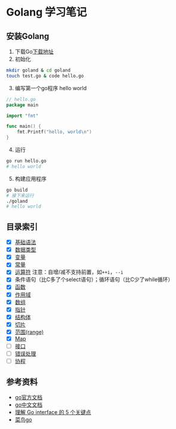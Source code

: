 # Golang 学习笔记
## 安装Golang
1. 下载Go[下载地址](https://golang.org/dl/)
2. 初始化
```bash
mkdir goland & cd goland
touch test.go & code hello.go
```
3. 编写第一个go程序 hello world
```go
// hello.go
package main

import "fmt"

func main() {
	fmt.Printf("hello, world\n")
}
```
4. 运行
```bash
go run hello.go
# hello world
```
5. 构建应用程序
```bash
go build
# 接下来运行
./goland
# hello world
```

## 目录索引
- [x]	[基础语法](https://www.runoob.com/go/go-data-types.html)
- [x]  	[数据类型](https://www.runoob.com/go/go-data-types.html)
- [x]  	[变量](./docs/variable.md)
- [x] 	[常量](./docs/constant.md)
- [x] 	[运算符](https://www.runoob.com/go/go-operators.html) 注意：自增/减不支持前置，如```++i```，```--i```
- [x]	条件语句（比C多了个select语句）；循环语句（比C少了while循环）
- [x]	[函数](./docs/func.md)
- [x]	[作用域](./docs/scope.md)
- [x]	[数组](./docs/array.md)
- [x]	[指针](./docs/pointer.md)
- [x]	[结构体](./docs/struct.md)
- [x]	[切片](./docs/slice.md)
- [x]	[范围(range)](./docs/range.md)
- [x]	[Map](./docs/Map.md)
- [ ]	[接口](./docs/interface.md)
- [ ]	[错误处理](./docs/error.md)
- [ ]	[协程](./docs/goroutine.md)

## 参考资料
- [go官方文档](https://golang.org/doc/)
- [go中文文档](http://shouce.jb51.net/golang-doc)
- [理解 Go interface 的 5 个关键点](https://sanyuesha.com/2017/07/22/how-to-understand-go-interface/)
- [菜鸟go](https://www.runoob.com/go/go-tutorial.html)